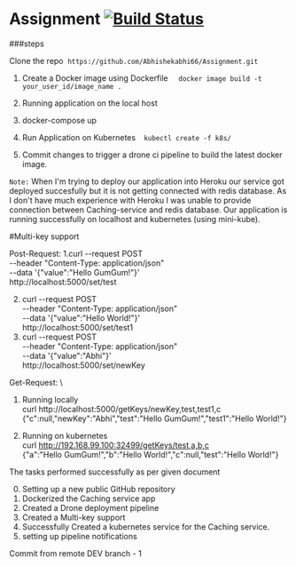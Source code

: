 # Assignment [![Build Status](https://cloud.drone.io/api/badges/Abhishekabhi66/Assignment/status.svg)](https://cloud.drone.io/Abhishekabhi66/Assignment)
###steps

Clone the repo  `https://github.com/Abhishekabhi66/Assignment.git`
1. Create a Docker image using Dockerfile   ` docker image build -t your_user_id/image_name .` 
2. Running application on the local host
3. docker-compose up

2. Run Application on Kubernetes  ` kubectl create -f k8s/`
  
3. Commit changes to trigger a drone ci pipeline to build the latest docker image.
 
`Note:` When I'm trying to deploy our application into Heroku our service got deployed succesfully but it is not getting connected with redis database. As I don't have much experience with Heroku I was unable to provide connection between Caching-service and redis database. Our application is running successfully on localhost and kubernetes (using mini-kube).


#Multi-key support

Post-Request:
1.curl --request POST \
     --header "Content-Type: application/json" \
     --data '{"value":"Hello GumGum!"}' \
     http://localhost:5000/set/test
     
2. curl --request POST \
     --header "Content-Type: application/json" \
     --data '{"value":"Hello World!"}' \
     http://localhost:5000/set/test1
3. curl --request POST \
     --header "Content-Type: application/json" \
     --data '{"value":"Abhi"}' \
     http://localhost:5000/set/newKey
     
  Get-Request: \
  1. Running locally \
 curl http://localhost:5000/getKeys/newKey,test,test1,c \
{"c":null,"newKey":"Abhi","test":"Hello GumGum!","test1":"Hello World!"}
  
  2. Running on kubernetes \
  curl http://192.168.99.100:32499/getKeys/test,a,b,c \
  {"a":"Hello GumGum!","b":"Hello World!","c":null,"test":"Hello World!"}


The tasks performed successfully as per given document

0) Setting up a new public GitHub repository
1) Dockerized the Caching service app
3) Created a Drone deployment pipeline
4) Created a Multi-key support
5) Successfully Created a kubernetes service for the Caching service.
6) setting up pipeline notifications

Commit from remote DEV branch - 1
